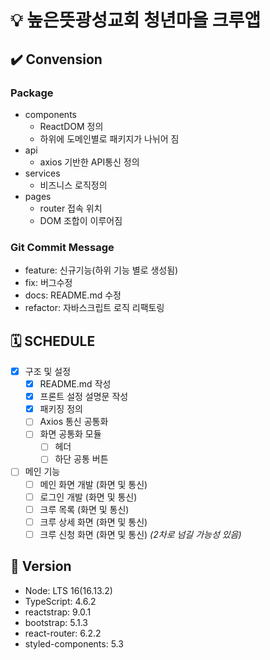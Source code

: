 # 💡 높은뜻광성교회 청년마을 크루앱

## ✔️ Convension
### Package
- components
  - ReactDOM 정의
  - 하위에 도메인별로 패키지가 나뉘어 짐
- api
  - axios 기반한 API통신 정의
- services
  - 비즈니스 로직정의
- pages
  - router 접속 위치
  - DOM 조합이 이루어짐
### Git Commit Message
- feature: 신규기능(하위 기능 별로 생성됨)
- fix: 버그수정
- docs: README.md 수정
- refactor: 자바스크립트 로직 리팩토링
## 🗓 SCHEDULE
- [x] 구조 및 설정 
  - [x] README.md 작성
  - [x] 프론트 설정 설명문 작성
  - [x] 패키징 정의 
  - [ ] Axios 통신 공통화 
  - [ ] 화면 공통화 모듈
    - [ ] 헤더
    - [ ] 하단 공통 버튼
- [ ] 메인 기능  
  - [ ] 메인 화면 개발 (화면 및 통신)
  - [ ] 로그인 개발 (화면 및 통신)
  - [ ] 크루 목록 (화면 및 통신)
  - [ ] 크루 상세 화면 (화면 및 통신)
  - [ ] 크루 신청 화면 (화면 및 통신) *(2차로 넘길 가능성 있음)*

## 📎 Version
- Node: LTS 16(16.13.2)
- TypeScript: 4.6.2
- reactstrap: 9.0.1
- bootstrap: 5.1.3
- react-router: 6.2.2
- styled-components: 5.3

